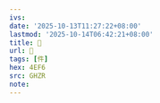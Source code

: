 ```yaml
---
ivs:
date: '2025-10-13T11:27:22+08:00'
lastmod: '2025-10-14T06:42:21+08:00'
title: 󰗏
url: 󰗏
tags: [件]
hex: 4EF6
src: GHZR
note:
---
```

